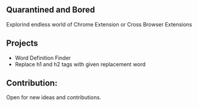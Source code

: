## Quarantined and Bored 
 Explorind endless world of Chrome Extension or Cross Browser Extensions
 
## Projects
 - Word Definition Finder
 - Replace h1 and h2 tags with given replacement word

## Contribution:
 Open for new ideas and contributions.